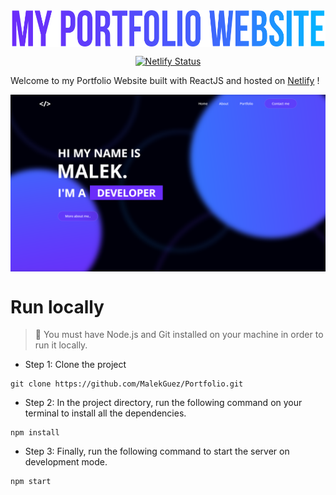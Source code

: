 <img src="./public/images/MyPortfolio.png" align="center"/>

<div align="center">

[![Netlify Status](https://api.netlify.com/api/v1/badges/308f8361-43d6-40fa-99ea-7664e67eb537/deploy-status)](https://app.netlify.com/sites/malekguez/deploys)

</div>

Welcome to my Portfolio Website built with ReactJS and hosted on [Netlify](https://www.netlify.com/) !

<img src="./public/images/Portfolio.png" align="center"/>

# Run locally

> **📝** You must have Node.js and Git installed on your machine in order to run it locally.

- Step 1: Clone the project

```
git clone https://github.com/MalekGuez/Portfolio.git
```

- Step 2: In the project directory, run the following command on your terminal to install all the dependencies.

```
npm install
```

- Step 3: Finally, run the following command to start the server on development mode.

```
npm start
```
